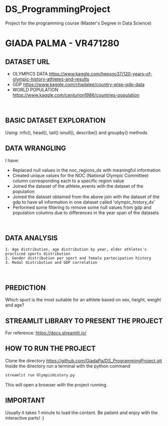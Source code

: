 
# DS_ProgrammingProject
Project for the programming course (Master's Degree in Data Science)


# GIADA PALMA - VR471280



## DATASET URL <br>
- OLYMPICS DATA https://www.kaggle.com/heesoo37/120-years-of-olympic-history-athletes-and-results<br>
- GDP https://www.kaggle.com/chadalee/country-wise-gdp-data<br>
- WORLD POPULATION https://www.kaggle.com/centurion1986/countries-population<br>
<br>


## BASIC DATASET EXPLORATION
Using:
info(), head(), tail() isnull(), describe() and groupby() methods
<br>


## DATA WRANGLING 
I have:
- Replaced null values in the noc_regions_ds with meaningful information
- Created unique values for the NOC (National Olympic Committee) column corresponding each to a specific region value
- Joined the dataset of the athlete_events with the dataset of the population
- Joined the dataset obtained from the above join with the dataset of the gdp to have all information in one dataset called 'olympic_history_ds'
- Performed some filtering to remove some null values from gdp and population columns due to differences in the year span of the datasets
<br>


## DATA ANALYSIS 
    1. Age distribution, age distribution by year, elder athletes's practiced sports distribution
    2. Gender distribution per sport and female partecipation history
    3. Medal distribution and GDP correlation
<br>


## PREDICTION
Which sport is the most suitable for an athlete based on sex, height, weight and age?
<br>


## STREAMLIT LIBRARY TO PRESENT THE PROJECT
For reference: https://docs.streamlit.io/
<br>


## HOW TO RUN THE PROJECT
Clone the directory https://github.com/GiadaPa/DS_ProgrammingProject.git
<br>Inside the directory run a terminal with the python command
```python
streamlit run OlympicHistory.py
```
This will open a browser with the project running.
<br>


## IMPORTANT
Usually it takes 1 minute to load the content. Be patient and enjoy with the interactive parts! :) 